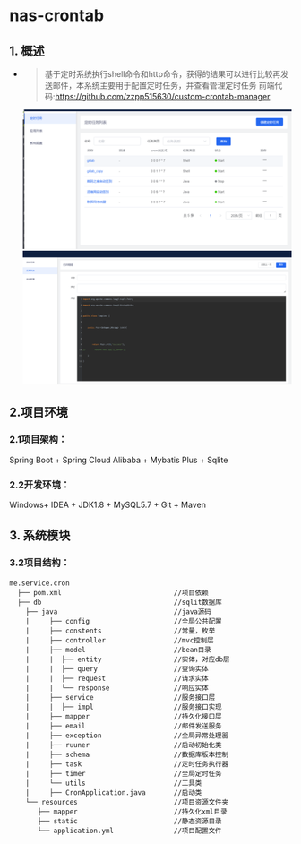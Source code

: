 # nas-crontab


## 1. 概述

- > 基于定时系统执行shell命令和http命令，获得的结果可以进行比较再发送邮件，本系统主要用于配置定时任务，并查看管理定时任务 前端代码:https://github.com/zzpp515630/custom-crontab-manager
  <img src="https://github.com/zzpp515630/custom-crontab/blob/main/src/main/resources/%E4%BC%81%E4%B8%9A%E5%BE%AE%E4%BF%A1%E6%88%AA%E5%9B%BE_20230831000822.png">
  <img src=" https://github.com/zzpp515630/custom-crontab/blob/main/src/main/resources/%E4%BC%81%E4%B8%9A%E5%BE%AE%E4%BF%A1%E6%88%AA%E5%9B%BE_20230831001007.png">

## 2.项目环境

### 2.1**项目架构：**

Spring Boot + Spring Cloud Alibaba + Mybatis Plus + Sqlite

### 2.2**开发环境：**

Windows+ IDEA + JDK1.8 + MySQL5.7 + Git  + Maven

## 3.  系统模块

### 3.2**项目结构：**
```aidl
me.service.cron
  ├── pom.xml                            //项目依赖
  ├── db                                 //sqlit数据库
    ├── java                             //java源码 
    |     ├── config                     //全局公共配置
    |     ├── constents                  //常量，枚举
    |     ├── controller                 //mvc控制层
    |     ├── model                      //bean目录
    |     |  ├── entity                  //实体，对应db层
    |     |  ├── query                   //查询实体
    |     |  ├── request                 //请求实体
    |     |  └── response                //响应实体 
    |     ├── service                    //服务接口层
    |     |  ├── impl                    //服务接口实现
    |     ├── mapper                     //持久化接口层
    |     ├── email                      //邮件发送服务
    |     ├── exception                  //全局异常处理器
    |     ├── ruuner                     //启动初始化类
    |     ├── schema                     //数据库版本控制
    |     ├── task                       //定时任务执行器
    |     ├── timer                      //全局定时任务
    |     └── utils                      //工具类
    |     ├── CronApplication.java       //启动类
    └── resources                        //项目资源文件夹
       ├── mapper                        //持久化xml目录
       ├── static                        //静态资源目录
       └── application.yml               //项目配置文件
```
